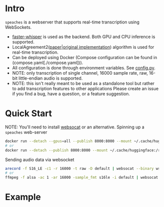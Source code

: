 # Intro
`speaches` is a webserver that supports real-time transcription using WebSockets.
- [faster-whisper](https://github.com/SYSTRAN/faster-whisper) is used as the backend. Both GPU and CPU inference is supported.
- LocalAgreement2([paper](https://aclanthology.org/2023.ijcnlp-demo.3.pdf)|[original implementation](https://github.com/ufal/whisper_streaming)) algorithm is used for real-time transcription.
- Can be deployed using Docker (Compose configuration can be found in (compose.yaml[./compose.yaml])).
- All configuration is done through environment variables. See [config.py](./speaches/config.py).
- NOTE: only transcription of single channel, 16000 sample rate, raw, 16-bit little-endian audio is supported.
- NOTE: this isn't really meant to be used as a standalone tool but rather to add transcription features to other applications
Please create an issue if you find a bug, have a question, or a feature suggestion.
# Quick Start
NOTE: You'll need to install [websocat](https://github.com/vi/websocat?tab=readme-ov-file#installation) or an alternative.
Spinning up a `speaches` web-server
```bash
docker run --detach --gpus=all --publish 8000:8000 --mount ~/.cache/huggingface:/root/.cache/huggingface --name speaches fedirz/speaches:cuda
# or
docker run --detach --publish 8000:8000 --mount ~/.cache/huggingface:/root/.cache/huggingface --name speaches fedirz/speaches:cpu
```
Sending audio data via websocket
```bash
arecord -f S16_LE -c1 -r 16000 -t raw -D default | websocat --binary ws://localhost:8000/v1/audio/transcriptions
# or
ffmpeg -f alsa -ac 1 -ar 16000 -sample_fmt s16le -i default | websocat --binary ws://localhost:8000/v1/audio/transcriptions
```
# Example
